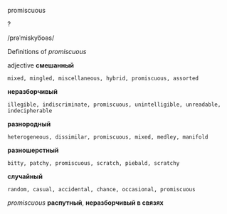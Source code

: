 promiscuous

?

/prəˈmiskyo͞oəs/

Definitions of _promiscuous_

adjective
**смешанный**

    mixed, mingled, miscellaneous, hybrid, promiscuous, assorted
**неразборчивый**

    illegible, indiscriminate, promiscuous, unintelligible, unreadable, indecipherable
**разнородный**

    heterogeneous, dissimilar, promiscuous, mixed, medley, manifold
**разношерстный**

    bitty, patchy, promiscuous, scratch, piebald, scratchy
**случайный**

    random, casual, accidental, chance, occasional, promiscuous

_promiscuous_
**распутный**, **неразборчивый в связях**